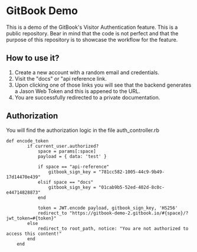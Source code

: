 # GitBook Demo

This is a demo of the GitBook's Visitor Authentication feature. This is a public repository. Bear in mind that the code is not perfect and that the purpose of this repository is to showcase the workflow for the feature. 

## How to use it? 

1. Create a new account with a random email and credentials. 
2. Visit the "docs" or "api reference link. 
3. Upon clicking one of those links you will see that the backend generates a Jason Web Token and this is appened to the URL. 
4. You are successfully redirected to a private documentation. 

## Authorization

You will find the authorization logic in the file auth_controller.rb

```
def encode_token
        if current_user.authorized?
            space = params[:space]
            payload = { data: 'test' }

            if space == "api-reference"
                gitbook_sign_key = "781cc582-1005-44c9-9b49-17d14470e439"
            elsif space == "docs"
                gitbook_sign_key = "01cab9b5-52ed-402d-8c0c-e44714828873"
            end

            token = JWT.encode payload, gitbook_sign_key, 'HS256'
            redirect_to "https://gitbook-demo-2.gitbook.io/#{space}/?jwt_token=#{token}"
        else
            redirect_to root_path, notice: "You are not authorized to access this content!"
        end
    end
```
